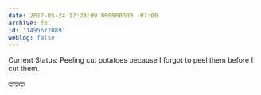```yaml
---
date: 2017-05-24 17:28:09.000000000 -07:00
archive: fb
id: '1495672089'
weblog: false
---
```


Current Status: Peeling cut potatoes because I forgot to peel them before I cut them.

🤓🤓🤓
